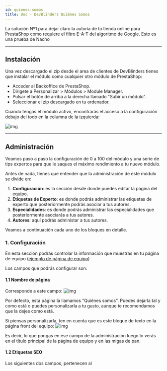 ```yaml
---
id: quienes-somos
title: Doc - DevBlinders Quiénes Somos
---
```


La solución Nº1 para dejar claro la autoría de tu tienda online para PrestaShop como requiere el filtro E-A-T del algoritmo de Google.
Esto es una prueba de Nacho

---

## Instalación
Una vez descargado el zip desde el area de clientes de DevBlinders tienes que instalar el módulo como cualquier otro módulo de PrestaShop:

- Acceder al Backoffice de PrestaShop.
- Dirigete a Personalizar > Módulos > Module Manager.
- Pulsar el botón de arriba a la derecha llamado "Subir un módulo".
- Seleccionar el zip descargado en tu ordenador.

Cuando tengas el módulo activo, encontrarás el acceso a la configuración debajo del todo en la columna de la izquierda:

![img](https://devblinders.com/img/cms/documentaciones/quienes-somos/quienes-somos-acceso.jpg)

---

## Administración
Veamos paso a paso la configuración de 0 a 100 del módulo y una serie de tips expertos para que le saques el máximo rendimiento a tu nuevo módulo. 

Antes de nada, tienes que entender que la administración de este módulo se divide en: 

1. **Configuración**: es la sección desde donde puedes editar la página del equipo. 
1. **Etiquetas de Experto**: es donde podrás administrar las etiquetas de experto que posteriormente podrás asociar a tus autores. 
1. **Especialidades**: es donde podrás administrar las especialidades que posteriormente asociarás a tus autores. 
1. **Autores**: aquí podrás administar a tus autores.

Veamos a continuación cada uno de los bloques en detalle. 

### 1. Configuración
En esta sección podrás controlar la información que muestras en tu página de equipo ([ejemplo de página de equipo](https://devblinders.com/es/quienes-somos/))

Los campos que podrás configurar son: 

#### 1.1 Nombre de página
Corresponde a este campo: 
![img](https://devblinders.com/img/cms/documentaciones/quienes-somos/admin-nombre-pagina.jpg)

Por defecto, esta página la llamamos "Quiénes somos". Puedes dejarla tal y como está o puedes personalizarla a tu gusto, aunque te recomendamos que la dejes como está. 

Si piensas personalizarla, ten en cuenta que es este bloque de texto en la página front del equipo:
![img](https://devblinders.com/img/cms/documentaciones/quienes-somos/nombre-quienes-somos-pagina.jpg)

Es decir, lo que pongas en ese campo de la administración luego lo verás en el título principal de la página de equipo y en las migas de pan.

#### 1.2 Etiquetas SEO
Los siguientes dos campos, pertenecen al <title> y <meta name="description">, dos de las etiquetas SEO que más tienes que cuidar. Hablamos de estos dos campos:
![img](https://devblinders.com/img/cms/documentaciones/quienes-somos/metas-quienes-somos.jpg)

Si quieres saber más sobre cómo escribir un buen title y description, [puedes consultar este artículo de Google](https://developers.google.com/search/docs/advanced/appearance/good-titles-snippets). 

:::tip

En vez de escribir las etiquetas en la administración del PrestaShop, puedes primero escribirlo visualizándolo en un [simulador de snippet en la SERP como este de nuestros amigos de Sistrix](https://app.sistrix.com/en/serp-snippet-generator) y cuando veas que están con la dimensión correcta tanto para mobile como para desktop, lo copias y lo pegas en tu PrestaShop.

:::


  
  
#### 1.1 Nombre de página
#### 1.1 Nombre de página


### 2. Etiquetas de experto
### 3. Especialidades
### 4. Autores

---

## Multi idioma

---

## Personalización CSS

---

## FAQ

---

## Recursos externos relacionados
